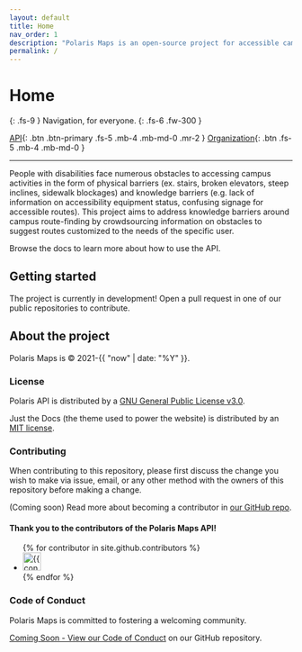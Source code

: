 ```yaml
---
layout: default
title: Home
nav_order: 1
description: "Polaris Maps is an open-source project for accessible campus navigation."
permalink: /
---
```


# Home
{: .fs-9 }
Navigation, for everyone.
{: .fs-6 .fw-300 }

[API](https://github.com/polaris-maps/polaris-api){: .btn .btn-primary .fs-5 .mb-4 .mb-md-0 .mr-2 }
[Organization](https://github.com/polaris-maps){: .btn .fs-5 .mb-4 .mb-md-0 }

---

People with disabilities face numerous obstacles to accessing campus activities in the form of physical barriers (ex. stairs, broken elevators, steep inclines, sidewalk blockages) and knowledge barriers (e.g. lack of information on accessibility equipment status, confusing signage for accessible routes). This project aims to address knowledge barriers around campus route-finding by crowdsourcing information on obstacles to suggest routes customized to the needs of the specific user.

Browse the docs to learn more about how to use the API.

## Getting started

The project is currently in development! Open a pull request in one of our public repositories to contribute.

## About the project

Polaris Maps is &copy; 2021-{{ "now" | date: "%Y" }}.

### License

Polaris API is distributed by a [GNU General Public License v3.0](https://github.com/polaris-maps/polaris-api/blob/main/LICENSE).

Just the Docs (the theme used to power the website) is distributed by an [MIT license](https://github.com/just-the-docs/just-the-docs/tree/main/LICENSE.txt).

### Contributing

When contributing to this repository, please first discuss the change you wish to make via issue, email, or any other method with the owners of this repository before making a change. 

(Coming soon) Read more about becoming a contributor in [our GitHub repo](https://github.com/polaris-maps).

#### Thank you to the contributors of the Polaris Maps API!

<ul class="list-style-none">
{% for contributor in site.github.contributors %}
  <li class="d-inline-block mr-1">
     <a href="{{ contributor.html_url }}"><img src="{{ contributor.avatar_url }}" width="32" height="32" alt="{{ contributor.login }}"></a>
  </li>
{% endfor %}
</ul>

### Code of Conduct

Polaris Maps is committed to fostering a welcoming community.

[Coming Soon - View our Code of Conduct](https://github.com/polaris-maps) on our GitHub repository.
